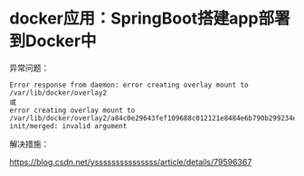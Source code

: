 # docker应用：SpringBoot搭建app部署到Docker中









异常问题：

```
Error response from daemon: error creating overlay mount to /var/lib/docker/overlay2
或
error creating overlay mount to /var/lib/docker/overlay2/a84c0e29643fef109688c012121e8484e6b790b299234e7707593cf6496c14ba-init/merged: invalid argument
```

解决措施：

https://blog.csdn.net/ysssssssssssssss/article/details/79596367

